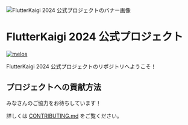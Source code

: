 <img src="https://github.com/user-attachments/assets/574c3073-19e2-4874-8c97-d9467f2f41c1" alt="FlutterKaigi 2024 公式プロジェクトのバナー画像" />

# FlutterKaigi 2024 公式プロジェクト

[![melos](https://img.shields.io/badge/maintained%20with-melos-f700ff.svg?style=flat-square)](https://github.com/invertase/melos)

FlutterKaigi 2024 公式プロジェクトのリポジトリへようこそ！

## プロジェクトへの貢献方法

みなさんのご協力をお待ちしています！

詳しくは [CONTRIBUTING.md] をご覧ください。

<!-- Links -->

[CONTRIBUTING.md]: docs/CONTRIBUTING.md
